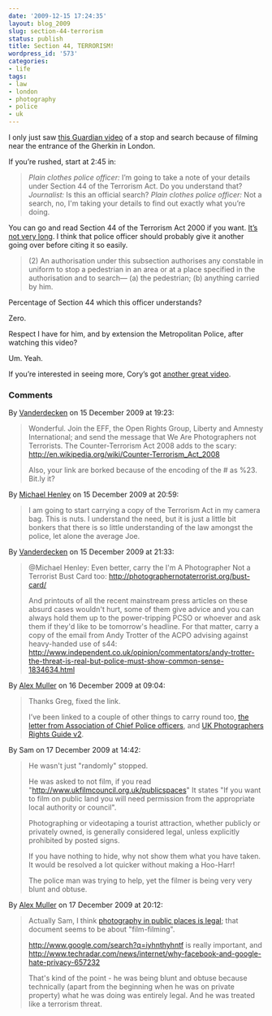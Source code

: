 ```yaml
---
date: '2009-12-15 17:24:35'
layout: blog_2009
slug: section-44-terrorism
status: publish
title: Section 44, TERRORISM!
wordpress_id: '573'
categories:
- life
tags:
- law
- london
- photography
- police
- uk
---
```


I only just saw [this Guardian
video](http://www.guardian.co.uk/uk/2009/dec/11/snapshot-special-branch-terror-suspect)
of a stop and search because of filming near the entrance of the Gherkin in
London.

If you’re rushed, start at 2:45 in:

> _Plain clothes police officer:_ I’m going to take a note of your details
> under Section 44 of the Terrorism Act. Do you understand that? _Journalist:_
> Is this an official search? _Plain clothes police officer:_ Not a search, no,
> I'm taking your details to find out exactly what you’re doing.

You can go and read Section 44 of the Terrorism Act 2000 if you want. [It’s
not very
long](http://www.opsi.gov.uk/acts/acts2000/ukpga_20000011_en_5#pt5-pb2-l1g44).
I think that police officer should probably give it another going over before
citing it so easily.

> (2) An authorisation under this subsection authorises any constable in
> uniform to stop a pedestrian in an area or at a place specified in the
> authorisation and to search— (a) the pedestrian; (b) anything carried by him.

Percentage of Section 44 which this officer understands?

Zero.

Respect I have for him, and by extension the Metropolitan Police, after
watching this video?

Um. Yeah.

If you’re interested in seeing more, Cory’s got [another great
video](http://www.boingboing.net/2009/12/15/photographer-beaten.html).


### Comments ###

By [Vanderdecken](http://twitter.com/Vanderdecken) on 15 December 2009 at 19:23:

> Wonderful. Join the EFF, the Open Rights Group, Liberty and Amnesty
> International; and send the message that We Are Photographers not Terrorists.
> The Counter-Terrorism Act 2008 adds to the scary: http://en.wikipedia.org/wiki/Counter-Terrorism_Act_2008
> 
> Also, your link are borked because of the encoding of the # as %23. Bit.ly it?

By [Michael Henley](http://www.michaelhenley.co.uk) on 15 December 2009 at 20:59:

> I am going to start carrying a copy of the Terrorism Act in my camera bag. This
> is nuts. I understand the need, but it is just a little bit bonkers that there
> is so little understanding of the law amongst the police, let alone the average
> Joe.

By [Vanderdecken](http://twitter.com/Vanderdecken) on 15 December 2009 at 21:33:

> @Michael Henley: Even better, carry the I'm A Photographer Not a Terrorist Bust
> Card too: http://photographernotaterrorist.org/bust-card/
> 
> And printouts of all the recent mainstream press articles on these absurd cases
> wouldn't hurt, some of them give advice and you can always hold them up to the
> power-tripping PCSO or whoever and ask them if they'd like to be tomorrow's
> headline. For that matter, carry a copy of the email from Andy Trotter of the
> ACPO advising against heavy-handed use of s44:
> http://www.independent.co.uk/opinion/commentators/andy-trotter-the-threat-is-real-but-police-must-show-common-sense-1834634.html

By [Alex Muller](http://alex.mullr.net/blog/) on 16 December 2009 at 09:04:

> Thanks Greg, fixed the link.
> 
> I’ve been linked to a couple of other things to carry round too,
> [the letter from Association of Chief Police officers](http://www.amateurphotographer.co.uk/news/Police_terror_photography_U_turn_ACPO_letter_revealed_in_full_news_292652.html?offset=&offset=1),
> and [UK Photographers Rights Guide v2](http://www.sirimo.co.uk/2009/05/14/uk-photographers-rights-v2/).

By Sam on 17 December 2009 at 14:42:

> He wasn't just "randomly" stopped.
> 
> He was asked to not film, if you read
> "http://www.ukfilmcouncil.org.uk/publicspaces" It states "If you want to film on
> public land you will need permission from the appropriate local authority or
> council".
> 
> Photographing or videotaping a tourist attraction, whether publicly or privately
> owned, is generally considered legal, unless explicitly prohibited by posted
> signs.
> 
> If you have nothing to hide, why not show them what you have taken. It would be
> resolved a lot quicker without making a Hoo-Harr!
> 
> The police man was trying to help, yet the filmer is being very very blunt and
> obtuse.

By [Alex Muller](http://alex.mullr.net/blog/) on 17 December 2009 at 20:12:

> Actually Sam, I think [photography in public places is
> legal](http://www.sirimo.co.uk/2009/05/14/uk-photographers-rights-v2/);
> that document seems to be about "film-filming".
> 
> http://www.google.com/search?q=iyhnthyhntf is really important, and
> http://www.techradar.com/news/internet/why-facebook-and-google-hate-privacy-657232
> 
> That's kind of the point - he was being blunt and obtuse because technically
> (apart from the beginning when he was on private property) what he was doing was
> entirely legal. And he was treated like a terrorism threat.
